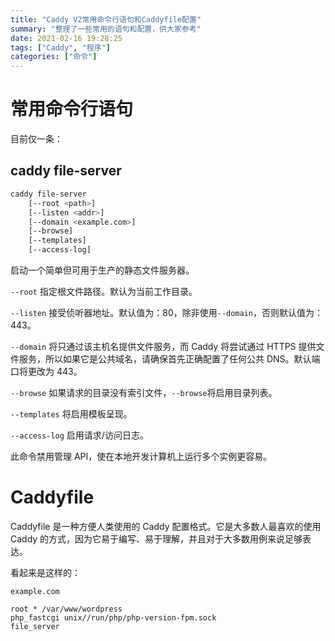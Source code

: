 ```yaml
---
title: "Caddy V2常用命令行语句和Caddyfile配置"
summary: "整理了一些常用的语句和配置，供大家参考"
date: 2021-02-16 19:28:25
tags: ["Caddy", "程序"]
categories: ["命令"]
---
```


# 常用命令行语句

目前仅一条：

## caddy file-server

```bash
caddy file-server
	[--root <path>]
	[--listen <addr>]
	[--domain <example.com>]
	[--browse]
	[--templates]
	[--access-log]
```

启动一个简单但可用于生产的静态文件服务器。

`--root` 指定根文件路径。默认为当前工作目录。

`--listen` 接受侦听器地址。默认值为：80，除非使用`--domain`，否则默认值为：443。

`--domain` 将只通过该主机名提供文件服务，而 Caddy 将尝试通过 HTTPS 提供文件服务，所以如果它是公共域名，请确保首先正确配置了任何公共 DNS。默认端口将更改为 443。

`--browse` 如果请求的目录没有索引文件，`--browse`将启用目录列表。

`--templates` 将启用模板呈现。

`--access-log` 启用请求/访问日志。

此命令禁用管理 API，使在本地开发计算机上运行多个实例更容易。

# Caddyfile

Caddyfile 是一种方便人类使用的 Caddy 配置格式。它是大多数人最喜欢的使用 Caddy 的方式，因为它易于编写、易于理解，并且对于大多数用例来说足够表达。

看起来是这样的：

```
example.com

root * /var/www/wordpress
php_fastcgi unix//run/php/php-version-fpm.sock
file_server
```
